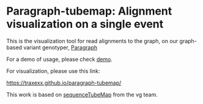 # Paragraph-tubemap: Alignment visualization on a single event

This is the visualization tool for read alignments to the graph, on our graph-based variant genotyper, [Paragraph](https://github.com/Illumina/paragraph)

For a demo of usage, please check [demo](demo/instructions.md).

For visualization, please use this link:

https://traxexx.github.io/paragraph-tubemap/

This work is based on [sequenceTubeMap](https://github.com/vgteam/sequenceTubeMap) from the vg team.
